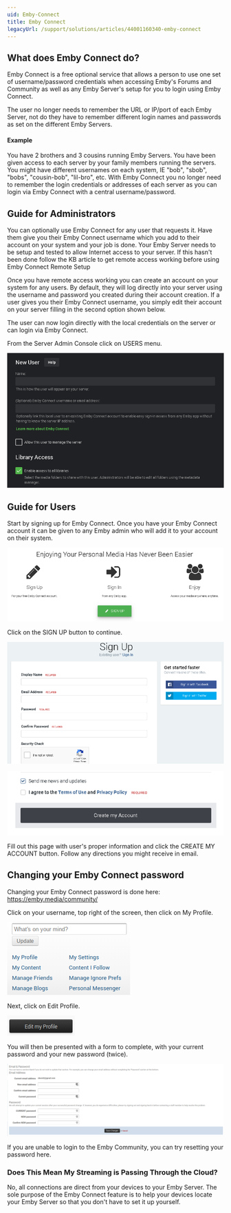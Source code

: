 ```yaml
---
uid: Emby-Connect
title: Emby Connect
legacyUrl: /support/solutions/articles/44001160340-emby-connect
---
```


## What does Emby Connect do?

Emby Connect is a free optional service that allows a person to use one set of username/password credentials when accessing Emby's Forums and Community as well as any Emby Server's setup for you to login using Emby Connect.


The user no longer needs to remember the URL or IP/port of each Emby Server, not do they have to remember different login names and passwords as set on the different Emby Servers.


#### Example
You have 2 brothers and 3 cousins running Emby Servers. You have been given access to each server by your family members running the servers. You might have different usernames on each system, IE "bob", "sbob", "bobs", "cousin-bob", "lil-bro", etc. With Emby Connect you no longer need to remember the login credentials or addresses of each server as you can login via Emby Connect with a central username/password. 

## Guide for Administrators

You can optionally use Emby Connect for any user that requests it. Have them give you their Emby Connect username which you add to their account on your system and your job is done.
  Your Emby Server needs to be setup and tested to allow Internet access to your server. 
 If this hasn't been done follow the KB article to get remote access working before using Emby Connect  Remote Setup


Once you have remote access working you can create an account on your system for any users. By default, they will log directly into your server using the username and password you created during their account creation. If a user gives you their Emby Connect username, you simply edit their account on your server filling in the second option shown below.


The user can now login directly with the local credentials on the server or can login via Emby Connect.

From the Server Admin Console click on USERS menu.


![Emby Connect1](images/server/emby_connect1.png)



## Guide for Users

Start by signing up for Emby Connect. Once you have your Emby Connect account it can be given to any Emby admin who will add it to your account on their system.


![Emby Connect2](images/server/emby_connect2.png)


Click on the SIGN UP button to continue.


![Emby Connect3](images/server/emby_connect3.png)

![Emby Connect4](images/server/emby_connect4.png)


Fill out this page with user's proper information and click the CREATE MY ACCOUNT button. Follow any directions you might receive in email.




## Changing your Emby Connect password

Changing your Emby Connect password is done here: https://emby.media/community/

Click on your username, top right of the screen, then click on My Profile.

![Emby Connect5](images/server/emby_connect5.png)

Next, click on Edit Profile.

![Emby Connect6](images/server/emby_connect6.png)

You will then be presented with a form to complete, with your current password and your new password (twice).

![Emby Connect7](images/server/emby_connect7.png)

If you are unable to login to the Emby Community, you can try resetting your password here.

### Does This Mean My Streaming is Passing Through the Cloud?

No, all connections are direct from your devices to your Emby Server. The sole purpose of the Emby Connect feature is to help your devices locate your Emby Server so that you don't have to set it up yourself.